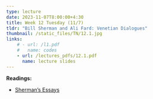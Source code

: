 ```yaml
---
type: lecture
date: 2023-11-07T8:00:00+4:30
title: Week 12 Tuesday (11/7)
tldr: "Bill Sherman and Ali Fard: Venetian Dialogues"
thumbnail: /static_files/TN/12.1.jpg
links: 
    # - url: /l1.pdf
    #   name: codes
    - url: /lectures_pdfs/12.1.pdf
      name: lecture slides
---
```

**Readings:**
- [Sherman’s Essays](/readings_pdfs/week2/TH/r1.pdf)



